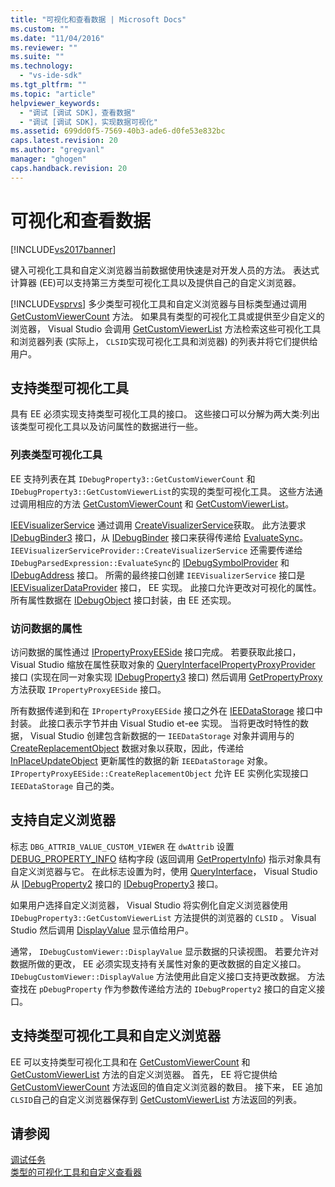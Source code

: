 ```yaml
---
title: "可视化和查看数据 | Microsoft Docs"
ms.custom: ""
ms.date: "11/04/2016"
ms.reviewer: ""
ms.suite: ""
ms.technology: 
  - "vs-ide-sdk"
ms.tgt_pltfrm: ""
ms.topic: "article"
helpviewer_keywords: 
  - "调试 [调试 SDK]，查看数据"
  - "调试 [调试 SDK]，实现数据可视化"
ms.assetid: 699dd0f5-7569-40b3-ade6-d0fe53e832bc
caps.latest.revision: 20
ms.author: "gregvanl"
manager: "ghogen"
caps.handback.revision: 20
---
```

# 可视化和查看数据
[!INCLUDE[vs2017banner](../../code-quality/includes/vs2017banner.md)]

键入可视化工具和自定义浏览器当前数据使用快速是对开发人员的方法。  表达式计算器 \(EE\)可以支持第三方类型可视化工具以及提供自己的自定义浏览器。  
  
 [!INCLUDE[vsprvs](../../code-quality/includes/vsprvs_md.md)] 多少类型可视化工具和自定义浏览器与目标类型通过调用 [GetCustomViewerCount](../Topic/IDebugProperty3::GetCustomViewerCount.md) 方法。  如果具有类型的可视化工具或提供至少自定义的浏览器， Visual Studio 会调用 [GetCustomViewerList](../../extensibility/debugger/reference/idebugproperty3-getcustomviewerlist.md) 方法检索这些可视化工具和浏览器列表 \(实际上， `CLSID`实现可视化工具和浏览器\) 的列表并将它们提供给用户。  
  
## 支持类型可视化工具  
 具有 EE 必须实现支持类型可视化工具的接口。  这些接口可以分解为两大类:列出该类型可视化工具以及访问属性的数据进行一些。  
  
### 列表类型可视化工具  
 EE 支持列表在其 `IDebugProperty3::GetCustomViewerCount` 和 `IDebugProperty3::GetCustomViewerList`的实现的类型可视化工具。  这些方法通过调用相应的方法 [GetCustomViewerCount](../../extensibility/debugger/reference/ieevisualizerservice-getcustomviewercount.md) 和 [GetCustomViewerList](../../extensibility/debugger/reference/ieevisualizerservice-getcustomviewerlist.md)。  
  
 [IEEVisualizerService](../../extensibility/debugger/reference/ieevisualizerservice.md) 通过调用 [CreateVisualizerService](../../extensibility/debugger/reference/ieevisualizerserviceprovider-createvisualizerservice.md)获取。  此方法要求 [IDebugBinder3](../../extensibility/debugger/reference/idebugbinder3.md) 接口，从 [IDebugBinder](../../extensibility/debugger/reference/idebugbinder.md) 接口来获得传递给 [EvaluateSync](../../extensibility/debugger/reference/idebugparsedexpression-evaluatesync.md)。  `IEEVisualizerServiceProvider::CreateVisualizerService` 还需要传递给 `IDebugParsedExpression::EvaluateSync`的 [IDebugSymbolProvider](../../extensibility/debugger/reference/idebugsymbolprovider.md) 和 [IDebugAddress](../../extensibility/debugger/reference/idebugaddress.md) 接口。  所需的最终接口创建 `IEEVisualizerService` 接口是 [IEEVisualizerDataProvider](../../extensibility/debugger/reference/ieevisualizerdataprovider.md) 接口， EE 实现。  此接口允许更改对可视化的属性。  所有属性数据在 [IDebugObject](../../extensibility/debugger/reference/idebugobject.md) 接口封装，由 EE 还实现。  
  
### 访问数据的属性  
 访问数据的属性通过 [IPropertyProxyEESide](../../extensibility/debugger/reference/ipropertyproxyeeside.md) 接口完成。  若要获取此接口， Visual Studio 缩放在属性获取对象的 [QueryInterface](/visual-cpp/atl/queryinterface)[IPropertyProxyProvider](../../extensibility/debugger/reference/ipropertyproxyprovider.md) 接口 \(实现在同一对象实现 [IDebugProperty3](../../extensibility/debugger/reference/idebugproperty3.md) 接口\) 然后调用 [GetPropertyProxy](../../extensibility/debugger/reference/ipropertyproxyprovider-getpropertyproxy.md) 方法获取 `IPropertyProxyEESide` 接口。  
  
 所有数据传递到和在 `IPropertyProxyEESide` 接口之外在 [IEEDataStorage](../../extensibility/debugger/reference/ieedatastorage.md) 接口中封装。  此接口表示字节并由 Visual Studio et\-ee 实现。  当将更改时特性的数据， Visual Studio 创建包含新数据的一 `IEEDataStorage` 对象并调用与的 [CreateReplacementObject](../../extensibility/debugger/reference/ipropertyproxyeeside-createreplacementobject.md) 数据对象以获取，因此，传递给 [InPlaceUpdateObject](../Topic/IPropertyProxyEESide::InPlaceUpdateObject.md) 更新属性的数据的新 `IEEDataStorage` 对象。  `IPropertyProxyEESide::CreateReplacementObject` 允许 EE 实例化实现接口 `IEEDataStorage` 自己的类。  
  
## 支持自定义浏览器  
 标志 `DBG_ATTRIB_VALUE_CUSTOM_VIEWER` 在 `dwAttrib` 设置 [DEBUG\_PROPERTY\_INFO](../../extensibility/debugger/reference/debug-property-info.md) 结构字段 \(返回调用 [GetPropertyInfo](../../extensibility/debugger/reference/idebugproperty2-getpropertyinfo.md)\) 指示对象具有自定义浏览器与它。  在此标志设置为时，使用 [QueryInterface](/visual-cpp/atl/queryinterface)， Visual Studio 从 [IDebugProperty2](../../extensibility/debugger/reference/idebugproperty2.md) 接口的 [IDebugProperty3](../../extensibility/debugger/reference/idebugproperty3.md) 接口。  
  
 如果用户选择自定义浏览器， Visual Studio 将实例化自定义浏览器使用 `IDebugProperty3::GetCustomViewerList` 方法提供的浏览器的 `CLSID` 。  Visual Studio 然后调用 [DisplayValue](../../extensibility/debugger/reference/idebugcustomviewer-displayvalue.md) 显示值给用户。  
  
 通常， `IDebugCustomViewer::DisplayValue` 显示数据的只读视图。  若要允许对数据所做的更改， EE 必须实现支持有关属性对象的更改数据的自定义接口。  `IDebugCustomViewer::DisplayValue` 方法使用此自定义接口支持更改数据。  方法查找在 `pDebugProperty` 作为参数传递给方法的 `IDebugProperty2` 接口的自定义接口。  
  
## 支持类型可视化工具和自定义浏览器  
 EE 可以支持类型可视化工具和在 [GetCustomViewerCount](../Topic/IDebugProperty3::GetCustomViewerCount.md) 和 [GetCustomViewerList](../../extensibility/debugger/reference/idebugproperty3-getcustomviewerlist.md) 方法的自定义浏览器。  首先， EE 将它提供给 [GetCustomViewerCount](../../extensibility/debugger/reference/ieevisualizerservice-getcustomviewercount.md) 方法返回的值自定义浏览器的数目。  接下来， EE 追加 `CLSID`自己的自定义浏览器保存到 [GetCustomViewerList](../../extensibility/debugger/reference/ieevisualizerservice-getcustomviewerlist.md) 方法返回的列表。  
  
## 请参阅  
 [调试任务](../../extensibility/debugger/debugging-tasks.md)   
 [类型的可视化工具和自定义查看器](../../extensibility/debugger/type-visualizer-and-custom-viewer.md)